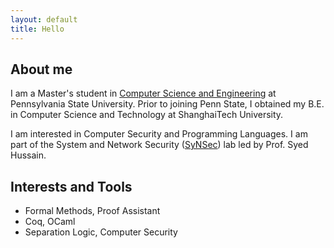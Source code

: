 ```yaml
---
layout: default
title: Hello
---
```


## About me

I am a Master's student in [Computer Science and Engineering](https://www.eecs.psu.edu) at Pennsylvania State University. Prior to joining Penn State, I obtained my B.E. in Computer Science and Technology at ShanghaiTech University. 

I am interested in Computer Security and Programming Languages. I am part of the System and Network Security ([SyNSec](https://synsec-den.github.io/)) lab led by Prof. Syed Hussain. 

## Interests and Tools
* Formal Methods, Proof Assistant
* Coq, OCaml
* Separation Logic, Computer Security
